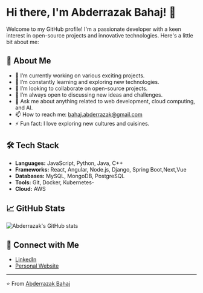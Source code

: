 # Hi there, I'm Abderrazak Bahaj! 👋

Welcome to my GitHub profile! I'm a passionate developer with a keen interest in open-source projects and innovative technologies. Here's a little bit about me:

## 🚀 About Me

- 🔭 I’m currently working on various exciting projects.
- 🌱 I’m constantly learning and exploring new technologies.
- 👯 I’m looking to collaborate on open-source projects.
- 🤔 I’m always open to discussing new ideas and challenges.
- 💬 Ask me about anything related to web development, cloud computing, and AI.
- 📫 How to reach me: [bahaj.abderrazak@gmail.com](mailto:bahaj.abderrazak@gmail.com)
- ⚡ Fun fact: I love exploring new cultures and cuisines.

## 🛠️ Tech Stack

- **Languages:** JavaScript, Python, Java, C++
- **Frameworks:** React, Angular, Node.js, Django, Spring Boot,Next,Vue
- **Databases:** MySQL, MongoDB, PostgreSQL
- **Tools:** Git, Docker, Kubernetes- 
- **Cloud:** AWS

## 📈 GitHub Stats

![Abderrazak's GitHub stats](https://github-readme-stats.vercel.app/api?username=abderrazak-Bahaj&show_icons=true&theme=radical)

## 🔗 Connect with Me

- [LinkedIn](https://www.linkedin.com/in/abderrazak-bahaj)
- [Personal Website](https://bahaj.dev)


---

⭐️ From [Abderrazak Bahaj](https://github.com/abderrazak-Bahaj)
